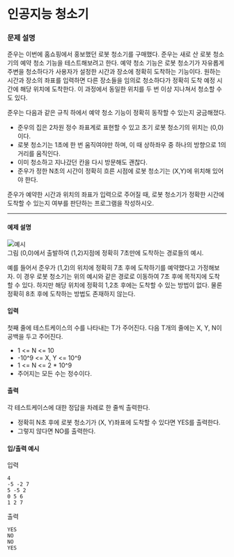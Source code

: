 # 인공지능 청소기

### 문제 설명

준우는 이번에 홈쇼핑에서 홍보했던 로봇 청소기를 구매했다. 준우는 새로 산 로봇 청소기의 예약 청소 기능을 테스트해보려고 한다. 예약 청소 기능은 로봇 청소기가 자유롭게 주변을 청소하다가 사용자가 설정한 시간과 장소에 정확히 도착하는 기능이다. 원하는 시간과 장소의 좌표를 입력하면 다른 장소들을 임의로 청소하다가 정확히 도착 예정 시간에 해당 위치에 도착한다. 이 과정에서 동일한 위치를 두 번 이상 지나쳐서 청소할 수 도 있다.

준우는 다음과 같은 규칙 하에서 예약 청소 기능이 정확히 동작할 수 있는지 궁금해졌다.

<ul>
  <li>준우의 집은 2차원 정수 좌표계로 표현할 수 있고 초기 로봇 청소기의 위치는 (0,0)이다.</li>
  <li>로봇 청소기는 1초에 한 번 움직여야만 하며, 이 때 상하좌우 중 하나의 방향으로 1의 거리를 움직인다.</li>
  <li>이미 청소하고 지나갔던 칸을 다시 방문해도 괜찮다.</li>
  <li>준우가 정한 N초의 시간이 정확히 흐른 시점에 로봇 청소기는 (X,Y)에 위치해 있어야 한다.</li>
</ul>

준우가 예약한 시간과 위치의 좌표가 입력으로 주어질 때, 로봇 청소기가 정확한 시간에 도착할 수 있는지 여부를 판단하는 프로그램을 작성하시오.

<hr>

<h4>예제 설명</h4>

![예시](https://github.com/JinLeebriller/AlgorithmStudy/assets/137128382/fd1d0350-1a25-4625-add3-54604f8ed0e5) </br>
그림 (0,0)에서 출발하여  (1,2)지점에 정확히 7초만에 도착하는 경로들의 예시.

예를 들어서 준우가 (1,2)의 위치에 정확히 7초 후에 도착하기를 예약했다고 가정해보자. 이 경우 로봇 청소기는 위의 예시와 같은 경로로 이동하여 7초 후에 목적지에 도착 할 수 있다. 하지만 해당 위치에 정확히 1,2초 후에는 도착할 수 있는 방법이 없다. 물론 정확히 8초 후에 도착하는 방법도 존재하지 않는다.

<h4>입력</h4>

첫째 줄에 테스트케이스의 수를 나타내는 T가 주어진다. 다음 T개의 줄에는 X, Y, N이 공백을 두고 주어진다.

<ul>
  <li>1 <= N <= 10</li>
  <li>-10^9 <= X, Y <= 10^9</li>
  <li>1 <= N <= 2 * 10^9</li>
  <li>주어지는 모든 수는 정수이다.</li>
</ul>

<h4>출력</h4>

각 테스트케이스에 대한 정답을 차례로 한 줄씩 출력한다.

<ul>
  <li>정확히 N초 후에 로봇 청소기가 (X, Y)좌표에 도착할 수 있다면 YES를 출력한다.</li>
  <li>그렇지 않다면 NO를 출력한다.</li>
</ul>

<h4>입/출력 예시</h4>
입력

```
4
-5 -2 7
5 -5 2
0 5 6
1 2 7
```

출력

```
YES
NO
NO
YES
```
